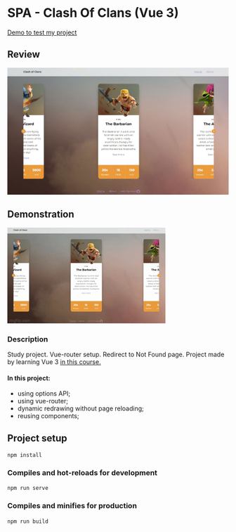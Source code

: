 # SPA - Clash Of Clans (Vue 3)

[Demo to test my project](https://github.com/ollaweb/vue3-clash-of-clans)

## Review

![Look at this lovely design](https://github.com/ollaweb/vue3-clash-of-clans/blob/main/Clash-of-Clans.JPG)

## Demonstration

![Demonstration](https://github.com/ollaweb/vue3-clash-of-clans/blob/main/demonstration.gif)

### Description

Study project. Vue-router setup. Redirect to Not Found page.
Project made by learning Vue 3 [in this course.](https://tocode.ru/courses/vuejs-3-s-nulya-do-rezultata/)

#### In this project:

- using options API;
- using vue-router;
- dynamic redrawing without page reloading;
- reusing components;

## Project setup

```
npm install
```

### Compiles and hot-reloads for development

```
npm run serve
```

### Compiles and minifies for production

```
npm run build
```
